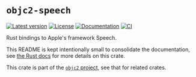 # `objc2-speech`

[![Latest version](https://badgen.net/crates/v/objc2-speech)](https://crates.io/crates/objc2-speech)
[![License](https://badgen.net/badge/license/Zlib%20OR%20Apache-2.0%20OR%20MIT/blue)](../../LICENSE.md)
[![Documentation](https://docs.rs/objc2-speech/badge.svg)](https://docs.rs/objc2-speech/)
[![CI](https://github.com/madsmtm/objc2/actions/workflows/ci.yml/badge.svg)](https://github.com/madsmtm/objc2/actions/workflows/ci.yml)

Rust bindings to Apple's framework Speech.

This README is kept intentionally small to consolidate the documentation, see
[the Rust docs](https://docs.rs/objc2-speech/) for more details on this crate.

This crate is part of the [`objc2` project](https://github.com/madsmtm/objc2),
see that for related crates.
